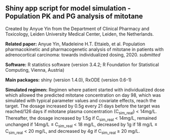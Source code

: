 ## Shiny app script for model simulation - Population PK and PG analysis of mitotane 
Created by Anyue Yin from the Department of Clinical Pharmacy and Toxicology, Leiden University Medical Center, Leiden, the Netherlands.

**Related paper:** Anyue Yin, Madeleine H.T. Ettaieb, et al. Population pharmacokinetic and pharmacogenetic analysis of mitotane in patients with adrenocortical carcinoma: towards individualized dosing, 2020. *submitted*

**Software:** R statistics software (version 3.4.2; R Foundation for Statistical Computing, Vienna, Austria) 

**Main packages:**  shiny (version 1.4.0), RxODE (version 0.6-1) 

**Simulated regimen:**  Regimen where patient started with individualized dose which allowed the predicted mitotane concentration on day 98, which was simulated with typical parameter values and covariate effects, reach the target. The dosage increased by 0.5g every 21 days before the target was reached/126 days if mitotane plasma concentration (C<sub>sim_real</sub>) < 14mg/L. Thereafter, the dosage increased by 1.5g if C<sub>sim_real</sub> < 14mg/L, remained unchanged if 14mg/L ≤ C<sub>sim_real</sub> < 18 mg/L, decreased by 1g if 18 mg/L ≤ C<sub>sim_real</sub> < 20 mg/L, and decreased by 4g if C<sub>sim_real</sub> ≥ 20 mg/L.
